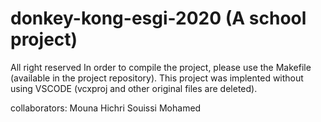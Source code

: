 # donkey-kong-esgi-2020 (A school project)
All right reserved 
In order to compile the project, please use the Makefile (available in the project repository).
This project was implented without using VSCODE (vcxproj and other original files are deleted).

collaborators:
Mouna Hichri
Souissi Mohamed
